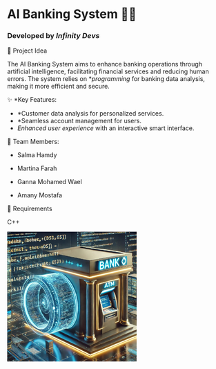 # AI Banking System 🏦🤖  
### Developed by *Infinity Devs*

📌 Project Idea

The AI Banking System aims to enhance banking operations through artificial intelligence, facilitating financial services and reducing human errors. The system relies on **programming* for banking data analysis, making it more efficient and secure.

✨ *Key Features:

- *Customer data analysis for personalized services.  
- *Seamless account management for users.  
- *Enhanced user experience* with an interactive smart interface.

👥 Team Members:

- Salma Hamdy

- Martina Farah

- Ganna Mohamed Wael

- Amany Mostafa


🔧 Requirements

C++

<img src="WhatsApp%20Image%202025-02-21%20at%201.58.34%20AM.jpeg" alt="Banking System" width="300"/>
